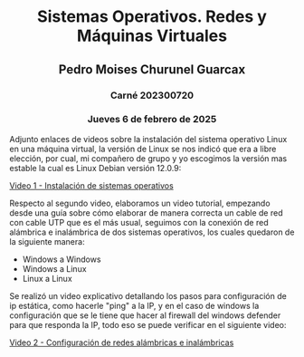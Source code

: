 <h1 style="text-align: center;">Sistemas Operativos. Redes y Máquinas Virtuales</h1>

<h2 style="text-align: center;"><strong>Pedro Moises Churunel Guarcax</strong></h2>
<h3 style="text-align: center;"><strong>Carné 202300720</strong></h3>
<h3 style="text-align: center;"><strong>Jueves 6 de febrero de 2025</strong></h3>




Adjunto enlaces de videos sobre la instalación del sistema operativo Linux en una máquina virtual, la versión de Linux se nos indicó que era a libre elección, por cual, mi compañero de grupo y yo escogimos la versión mas estable la cual es Linux Debian versión 12.0.9:

[Video 1 - Instalación de sistemas operativos](https://youtu.be/KSzQypvac6M)


Respecto al segundo video, elaboramos un video tutorial, empezando desde una guía sobre cómo elaborar de manera correcta un cable de red con cable UTP que es el más usual, seguimos con la conexión de red alámbrica e inalámbrica de dos sistemas operativos, los cuales quedaron de la siguiente manera:

- Windows a Windows
- Windows a Linux
- Linux a Linux

Se realizó un video explicativo detallando los pasos para configuración de ip estática, como hacerle "ping" a la IP, y en el caso de windows la configuración que se le tiene que hacer al firewall del windows defender para que responda la IP, todo eso se puede verificar en el siguiente video:

[Video 2 - Configuración de redes alámbricas e inalámbricas](https://youtu.be/ziIrc63t-2s)